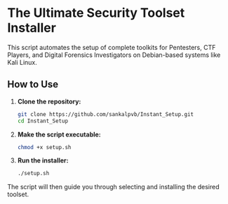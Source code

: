 # The Ultimate Security Toolset Installer

This script automates the setup of complete toolkits for Pentesters, CTF Players, and Digital Forensics Investigators on Debian-based systems like Kali Linux.

## How to Use

1.  **Clone the repository:**
    ```bash
    git clone https://github.com/sankalpvb/Instant_Setup.git
    cd Instant_Setup
    ```

2.  **Make the script executable:**
    ```bash
    chmod +x setup.sh
    ```

3.  **Run the installer:**
    ```bash
    ./setup.sh
    ```

The script will then guide you through selecting and installing the desired toolset.
